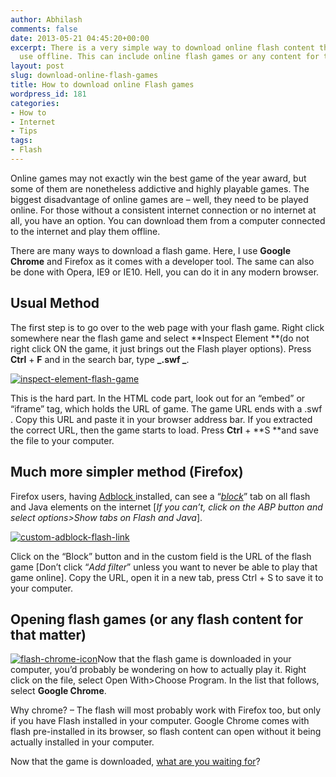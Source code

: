 ```yaml
---
author: Abhilash
comments: false
date: 2013-05-21 04:45:20+00:00
excerpt: There is a very simple way to download online flash content that you can
  use offline. This can include online flash games or any content for that matter.
layout: post
slug: download-online-flash-games
title: How to download online Flash games
wordpress_id: 181
categories:
- How to
- Internet
- Tips
tags:
- Flash
---
```


Online games may not exactly win the best game of the year award, but some of them are nonetheless addictive and highly playable games. The biggest disadvantage of online games are – well, they need to be played online. For those without a consistent internet connection or no internet at all, you have an option. You can download them from a computer connected to the internet and play them offline.

There are many ways to download a flash game. Here, I use **Google Chrome** and Firefox as it comes with a developer tool. The same can also be done with Opera, IE9 or IE10. Hell, you can do it in any modern browser.


## Usual Method


The first step is to go over to the web page with your flash game. Right click somewhere near the flash game and select **Inspect Element **(do not right click ON the game, it just brings out the Flash player options). Press **Ctrl** + **F** and in the search bar, type **_.swf _**.

[![inspect-element-flash-game](https://techcovered.github.io/images/inspect-element-flash-game_thumb.png)](http://img.techcovered.org/tc/inspect-element-flash-game.png)

This is the hard part. In the HTML code part, look out for an “embed” or “iframe” tag, which holds the URL of game. The game URL ends with a .swf . Copy this URL and paste it in your browser address bar. If you extracted the correct URL, then the game starts to load. Press **Ctrl** + **S **and save the file to your computer.


## Much more simpler method (Firefox)


Firefox users, having [Adblock ](https://addons.mozilla.org/en-US/firefox/addon/adblock-plus/)installed, can see a “[_block_](https://techcovered.github.io/images/block-button-adblock.png)” tab on all flash and Java elements on the internet [_If you can’t, click on the ABP button and select options>Show tabs on Flash and Java_].

[![custom-adblock-flash-link](https://techcovered.github.io/images/custom-adblock-flash-link_thumb.png)](http://img.techcovered.org/tc/custom-adblock-flash-link.png)

Click on the “Block” button and in the custom field is the URL of the flash game [Don’t click “_Add filter_” unless you want to never be able to play that game online]. Copy the URL, open it in a new tab, press Ctrl + S to save it to your computer.


## Opening flash games (or any flash content for that matter)


[![flash-chrome-icon](https://techcovered.github.io/images/flash-chrome-icon_thumb.png)](http://img.techcovered.org/tc/flash-chrome-icon.png)Now that the flash game is downloaded in your computer, you’d probably be wondering on how to actually play it. Right click on the file, select Open With>Choose Program. In the list that follows, select **Google Chrome**.

Why chrome? – The flash will most probably work with Firefox too, but only if you have Flash installed in your computer. Google Chrome comes with flash pre-installed in its browser, so flash content can open without it being actually installed in your computer.

Now that the game is downloaded, [what are you waiting for](https://www.google.com/search?q=top+online+games)?
